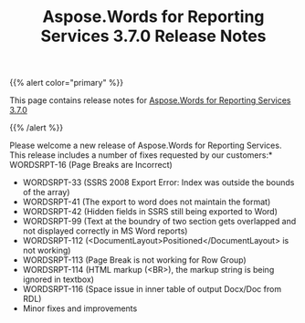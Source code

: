 ﻿---
title: Aspose.Words for Reporting Services 3.7.0 Release Notes
description: "Aspose.Words for Reporting Services 3.7.0 Release Notes – learn about the latest updates and fixes."
type: docs
weight: 10
url: /reportingservices/aspose-words-for-reporting-services-3-7-0-release-notes/
---

{{% alert color="primary" %}} 

This page contains release notes for [Aspose.Words for Reporting Services 3.7.0](https://downloads.aspose.com/words/reportingservices/new-releases/aspose.words-for-reporting-services-3.7.0/)

{{% /alert %}} 

Please welcome a new release of Aspose.Words for Reporting Services. This release includes a number of fixes requested by our customers:* WORDSRPT-16 (Page Breaks are Incorrect) 

- WORDSRPT-33 (SSRS 2008 Export Error: Index was outside the bounds of the array)
- WORDSRPT-41 (The export to word does not maintain the format)
- WORDSRPT-42 (Hidden fields in SSRS still being exported to Word)
- WORDSRPT-99 (Text at the boundry of two section gets overlapped and not displayed correctly in MS Word reports)
- WORDSRPT-112 (&lt;DocumentLayout&gt;Positioned&lt;/DocumentLayout&gt; is not working)
- WORDSRPT-113 (Page Break is not working for Row Group)
- WORDSRPT-114 (HTML markup (&lt;BR&gt;), the markup string is being ignored in textbox)
- WORDSRPT-116 (Space issue in inner table of output Docx/Doc from RDL)
- Minor fixes and improvements
